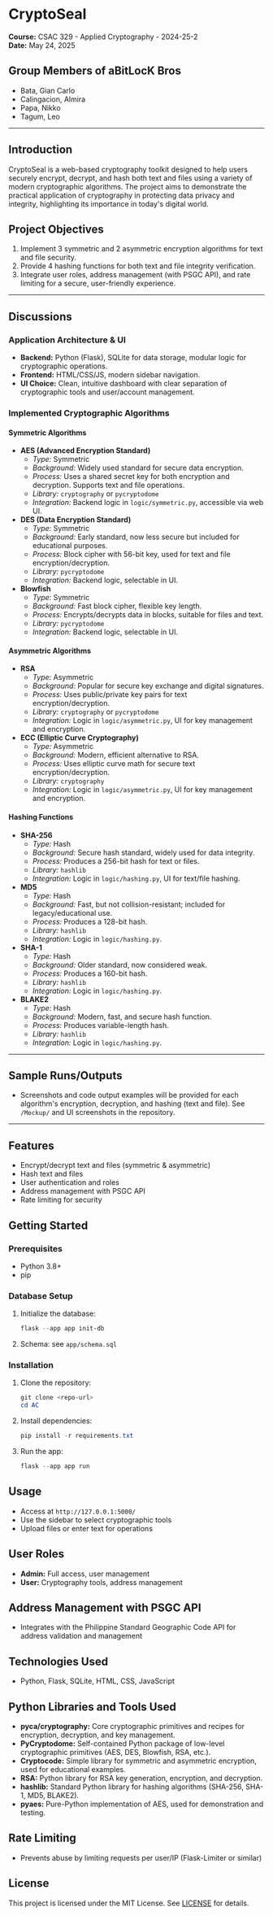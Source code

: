 # CryptoSeal

**Course:** CSAC 329 - Applied Cryptography - 2024-25-2  
**Date:** May 24, 2025

## Group Members of aBitLocK Bros
- Bata, Gian Carlo
- Calingacion, Almira
- Papa, Nikko
- Tagum, Leo

---

## Introduction
CryptoSeal is a web-based cryptography toolkit designed to help users securely encrypt, decrypt, and hash both text and files using a variety of modern cryptographic algorithms. The project aims to demonstrate the practical application of cryptography in protecting data privacy and integrity, highlighting its importance in today's digital world.

## Project Objectives
1. Implement 3 symmetric and 2 asymmetric encryption algorithms for text and file security.
2. Provide 4 hashing functions for both text and file integrity verification.
3. Integrate user roles, address management (with PSGC API), and rate limiting for a secure, user-friendly experience.

---

## Discussions
### Application Architecture & UI
- **Backend:** Python (Flask), SQLite for data storage, modular logic for cryptographic operations.
- **Frontend:**  HTML/CSS/JS, modern sidebar navigation.
- **UI Choice:** Clean, intuitive dashboard with clear separation of cryptographic tools and user/account management.

### Implemented Cryptographic Algorithms
#### Symmetric Algorithms
- **AES (Advanced Encryption Standard)**
  - *Type:* Symmetric
  - *Background:* Widely used standard for secure data encryption.
  - *Process:* Uses a shared secret key for both encryption and decryption. Supports text and file operations.
  - *Library:* `cryptography` or `pycryptodome`
  - *Integration:* Backend logic in `logic/symmetric.py`, accessible via web UI.
- **DES (Data Encryption Standard)**
  - *Type:* Symmetric
  - *Background:* Early standard, now less secure but included for educational purposes.
  - *Process:* Block cipher with 56-bit key, used for text and file encryption/decryption.
  - *Library:* `pycryptodome`
  - *Integration:* Backend logic, selectable in UI.
- **Blowfish**
  - *Type:* Symmetric
  - *Background:* Fast block cipher, flexible key length.
  - *Process:* Encrypts/decrypts data in blocks, suitable for files and text.
  - *Library:* `pycryptodome`
  - *Integration:* Backend logic, selectable in UI.

#### Asymmetric Algorithms
- **RSA**
  - *Type:* Asymmetric
  - *Background:* Popular for secure key exchange and digital signatures.
  - *Process:* Uses public/private key pairs for text encryption/decryption.
  - *Library:* `cryptography` or `pycryptodome`
  - *Integration:* Logic in `logic/asymmetric.py`, UI for key management and encryption.
- **ECC (Elliptic Curve Cryptography)**
  - *Type:* Asymmetric
  - *Background:* Modern, efficient alternative to RSA.
  - *Process:* Uses elliptic curve math for secure text encryption/decryption.
  - *Library:* `cryptography`
  - *Integration:* Logic in `logic/asymmetric.py`, UI for key management and encryption.

#### Hashing Functions
- **SHA-256**
  - *Type:* Hash
  - *Background:* Secure hash standard, widely used for data integrity.
  - *Process:* Produces a 256-bit hash for text or files.
  - *Library:* `hashlib`
  - *Integration:* Logic in `logic/hashing.py`, UI for text/file hashing.
- **MD5**
  - *Type:* Hash
  - *Background:* Fast, but not collision-resistant; included for legacy/educational use.
  - *Process:* Produces a 128-bit hash.
  - *Library:* `hashlib`
  - *Integration:* Logic in `logic/hashing.py`.
- **SHA-1**
  - *Type:* Hash
  - *Background:* Older standard, now considered weak.
  - *Process:* Produces a 160-bit hash.
  - *Library:* `hashlib`
  - *Integration:* Logic in `logic/hashing.py`.
- **BLAKE2**
  - *Type:* Hash
  - *Background:* Modern, fast, and secure hash function.
  - *Process:* Produces variable-length hash.
  - *Library:* `hashlib`
  - *Integration:* Logic in `logic/hashing.py`.

---

## Sample Runs/Outputs
- Screenshots and code output examples will be provided for each algorithm's encryption, decryption, and hashing (text and file). See `/Mockup/` and UI screenshots in the repository.

---

## Features
- Encrypt/decrypt text and files (symmetric & asymmetric)
- Hash text and files
- User authentication and roles
- Address management with PSGC API
- Rate limiting for security

## Getting Started
### Prerequisites
- Python 3.8+
- pip

### Database Setup
1. Initialize the database:
   ```powershell
   flask --app app init-db
   ```
2. Schema: see `app/schema.sql`

### Installation
1. Clone the repository:
   ```powershell
   git clone <repo-url>
   cd AC
   ```
2. Install dependencies:
   ```powershell
   pip install -r requirements.txt
   ```
3. Run the app:
   ```powershell
   flask --app app run
   ```

## Usage
- Access at `http://127.0.0.1:5000/`
- Use the sidebar to select cryptographic tools
- Upload files or enter text for operations

## User Roles
- **Admin:** Full access, user management
- **User:** Cryptography tools, address management

## Address Management with PSGC API
- Integrates with the Philippine Standard Geographic Code API for address validation and management

## Technologies Used
- Python, Flask, SQLite, HTML, CSS, JavaScript

## Python Libraries and Tools Used

- **pyca/cryptography:** Core cryptographic primitives and recipes for encryption, decryption, and key management.
- **PyCryptodome:** Self-contained Python package of low-level cryptographic primitives (AES, DES, Blowfish, RSA, etc.).
- **Cryptocode:** Simple library for symmetric and asymmetric encryption, used for educational examples.
- **RSA:** Python library for RSA key generation, encryption, and decryption.
- **hashlib:** Standard Python library for hashing algorithms (SHA-256, SHA-1, MD5, BLAKE2).
- **pyaes:** Pure-Python implementation of AES, used for demonstration and testing.


## Rate Limiting
- Prevents abuse by limiting requests per user/IP (Flask-Limiter or similar)

## License
This project is licensed under the MIT License. See [LICENSE](LICENSE) for details.